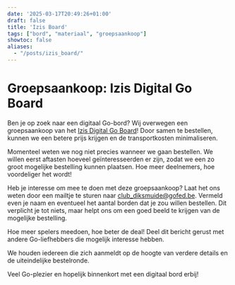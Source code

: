 ```yaml
---
date: '2025-03-17T20:49:26+01:00'
draft: false
title: 'Izis Board'
tags: ["bord", "materiaal", "groepsaankoop"]
showtoc: false
aliases:
  - "/posts/izis_board/"
---
```


# Groepsaankoop: Izis Digital Go Board

Ben je op zoek naar een digitaal Go-bord? Wij overwegen een groepsaankoop van het [Izis Digital Go Board](http://mgo.izis.cn/home.html)! Door samen te bestellen, kunnen we een betere prijs krijgen en de transportkosten minimaliseren.

Momenteel weten we nog niet precies wanneer we gaan bestellen. We willen eerst aftasten hoeveel geïnteresseerden er zijn, zodat we een zo groot mogelijke bestelling kunnen plaatsen. Hoe meer deelnemers, hoe voordeliger het wordt!

Heb je interesse om mee te doen met deze groepsaankoop? Laat het ons weten door een mailtje te sturen naar [club_diksmuide@gofed.be](mailto:club_diksmuide@gofed.be). Vermeld even je naam en eventueel het aantal borden dat je zou willen bestellen. Dit verplicht je tot niets, maar helpt ons om een goed beeld te krijgen van de mogelijke bestelling.

Hoe meer spelers meedoen, hoe beter de deal! Deel dit bericht gerust met andere Go-liefhebbers die mogelijk interesse hebben.

We houden iedereen die zich aanmeldt op de hoogte van verdere details en de uiteindelijke bestelronde.

Veel Go-plezier en hopelijk binnenkort met een digitaal bord erbij!
